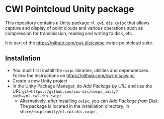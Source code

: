 # CWI Pointcloud Unity package

This repository contains a Unity package `nl.cwi.dis.cwipc` that allows capture and display of
point clouds and various operations such as compression for transmission, reading and writing to disk, etc.

It is part of the <https://github.com/cwi-dis/cwipc> cwipc pointcloud suite.

## Installation

- You must first install the `cwipc` libraries, utilities and dependencies. Follow the instructions on <https://github.com/cwi-dis/cwipc>
- Create a new Unity project
- In the Unity Package Manager, do _Add Package by URL_ and use the URL `git+https://github.com/cwi-dis/cwipc_unity?path=/nl.cwi.dis.cwipc`
	- Alternatively, after installing `cwipc`, you can _Add Package from Disk_. The package is located in the installation directory, in `share/cwipc/unity/nl.cwi.dis.cwipc`.
